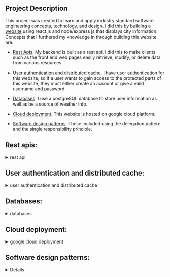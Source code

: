 ## Project Description
This project was created to learn and apply industry standard software engineering concepts, technology, and design. I did this by building a [website](https://jacktabb.net/) using react.js and node/express js that displays city information. Concepts that I furthered my knowledge in through building this website are:

* [Rest Apis](#RestAPI). My backend is built as a rest api. I did this to make clients such as the front end web pages easily retrieve, modify, or delete data from various resources.


* [User authentication and distributed cache](#UserA). I have user authentication for this website, so if a user wants to gain access to the protected parts of this website, they must either create an account or give a valid username and password 

* [Databases](#db). I use a postgreSQL database to store user information as well as be a source of weather info. 

* [Cloud deployment](#cld). This website is hosted on google cloud platform.

* [Software design patterns](#sft). These included using the delegation pattern and the single responsibility principle.


## Rest apis:
<details>
	<summary>rest api</summary>


* My backend is built as a rest api, using node.js and express.js. This involved creating various endpoints to handle different types of requests.
* I have done this to provide a way for clients such as my frontend to use http methods to communicate with components in my backend. 
* I have implemented 5 http methods: get, put, post, delete, and patch. Each endpoint, when called upon, will handle the request accordingly, performing operations such as updating a database with weather information, or a getting static google map of a city.
* Below is a flowchart of my logic. I have organized the backend to efficiently handle these requests.

![depiction of logic in backend](image2.png)

* This structure allows developers working on the website to easily swich providers for client information. All that has to be done is specify what provider you want in the config file.
* I have also followed this same structure with the user authentication part of my website, more on that below.
* To add a level of proffessionalism to my api, I have added OAS (open api spec) support, the official contract can be viewed [here](https://jtabb1213.github.io/weather/#/). This shows what each endpoint in the api does, what type of method it performs, and the request and response formats.


</details>

<a id="RestAPI"></a>

## User authentication and distributed cache:

<details>
	<summary>user authentication and distributed cache</summary>

* In order to use the webpage to search for city information, users first must login with a valid username and password. They can also create a new account.
* When the user attempts to login, a request, with the username and password in the body, is sent to the database to confirm that the user is found, which if successful, will make a 30 minute session for the user. This allows the user to access the protected endpoints of the website.

![chart of logic in user authorization](imagedb.png)

* Additionally, I have added a distributed cache, which stores the user session in a redis store. Now, all user session infomation is in a distributed cache. This is useful because now if I wish to scale up my web application to meet traffic demand, users will not have any authentication issues when switching between instances of my app, as that info will be in a distributed cache.

![distributed cache](imageSC.png){width=50%}

</details>

<a id="UserA"></a> 

## Databases:

<details>
	<summary>databases</summary>


* As mentioned earlier, I have implemented a postgre sql database in this application.
* I did this to store user and weather information. 
* I have added 'city weather' and 'user' models that can be used with the ORM library sequalize to create instances of these models and use them to update or retrieve info from the database.
* To update weather information, I have endpoints in my backend that when called upon, will delete, update, patch, post, or get information in the database. This will obviously only work if the specified provider for weather is the database, so if it is not and you try to do an api call, you will simply get an error message saying 'function is not supported'.

![image of logic flow in updating the database with new weather info:](imageWeatherDB.png)

* To update the user information, a very similar apprach is taken only now isntead of using postman to update the database, users will do it when creating their account or logging into the website.



</details>

<a id="db"></a>

## Cloud deployment:

<details>
	<summary>google cloud deployment</summary>

* This application was made accessible by anyone on the internet by deploying it to google cloud. I also had to host the redis store, which was done with redislabs, and host the postgre database, which was done with elephantSQL.

![Model of cloud deployment:](image1.png){width=50%}

</details>

<a id="sft"></a>

## Software design patterns:

<details>
	<summany>Software Design</summary>

* While building this website, it taught me how important it was to follow good design organization and patterns to make the ease the development process and make the application run smoothly.
* 
</details>
